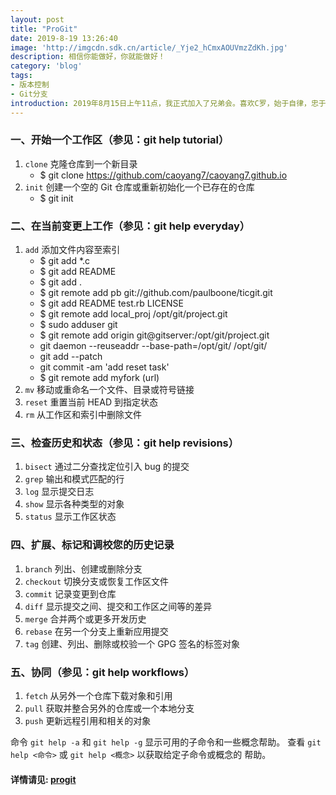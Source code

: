 ```yaml
---
layout: post
title: "ProGit"
date: 2019-8-19 13:26:40
image: 'http://imgcdn.sdk.cn/article/_Yje2_hCmxAOUVmzZdKh.jpg'
description: 相信你能做好，你就能做好！
category: 'blog'
tags:
- 版本控制
- Git分支
introduction: 2019年8月15日上午11点，我正式加入了兄弟会。喜欢C罗，始于自律，忠于坚定！要做一个像他一样的人啊！
---
```

 
### 一、开始一个工作区（参见：git help tutorial）  

1. `clone`      克隆仓库到一个新目录
	- $ git clone https://github.com/caoyang7/caoyang7.github.io
2. `init`       创建一个空的 Git 仓库或重新初始化一个已存在的仓库
	- $ git init


### 二、在当前变更上工作（参见：git help everyday）  

1. `add`        添加文件内容至索引
	- $ git add *.c
	- $ git add README
	- $ git add .
	- $ git remote add pb git://github.com/paulboone/ticgit.git
	- $ git add README test.rb LICENSE
	- $ git remote add local_proj /opt/git/project.git
	- $ sudo adduser git
	- $ git remote add origin git@gitserver:/opt/git/project.git
	- git daemon --reuseaddr --base-path=/opt/git/ /opt/git/
	- git add --patch
	- git commit -am 'add reset task'
	- $ git remote add myfork (url)
2. `mv`         移动或重命名一个文件、目录或符号链接
3. `reset`      重置当前 HEAD 到指定状态
4. `rm`         从工作区和索引中删除文件


### 三、检查历史和状态（参见：git help revisions）  

1. `bisect`     通过二分查找定位引入 bug 的提交
2. `grep`       输出和模式匹配的行
3. `log`        显示提交日志
4. `show`       显示各种类型的对象
5. `status`     显示工作区状态


### 四、扩展、标记和调校您的历史记录  

1. `branch`     列出、创建或删除分支
2. `checkout`   切换分支或恢复工作区文件
3. `commit`     记录变更到仓库
4. `diff`       显示提交之间、提交和工作区之间等的差异
5. `merge`      合并两个或更多开发历史
6. `rebase`     在另一个分支上重新应用提交
7. `tag`        创建、列出、删除或校验一个 GPG 签名的标签对象


### 五、协同（参见：git help workflows）  

1. `fetch`      从另外一个仓库下载对象和引用
2. `pull`       获取并整合另外的仓库或一个本地分支
3. `push`       更新远程引用和相关的对象


命令 `git help -a` 和 `git help -g` 显示可用的子命令和一些概念帮助。
查看 `git help <命令>` 或 `git help <概念>` 以获取给定子命令或概念的
帮助。


#### 详情请见: [progit](https://gitee.com/progit/) 